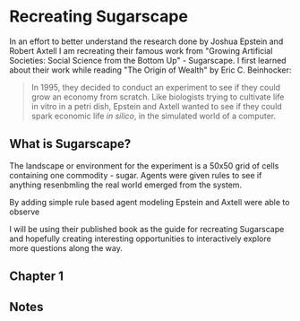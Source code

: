 # Recreating Sugarscape
In an effort to better understand the research done by Joshua Epstein and Robert Axtell I am recreating their famous work from "Growing Artificial Societies: Social Science from the Bottom Up" - Sugarscape. I first learned about their work while reading "The Origin of Wealth" by Eric C. Beinhocker:

> In 1995, they decided to conduct an experiment to see if they could grow an economy from scratch. Like biologists trying to cultivate life in vitro in a petri dish, Epstein and Axtell wanted to see if they could spark economic life _in silico_, in the simulated world of a computer.

## What is Sugarscape?
The landscape or environment for the experiment is a 50x50 grid of cells containing one commodity - sugar. Agents were given rules to see if anything resenbmling the real world emerged from the system. 

By adding simple rule based agent modeling Epstein and Axtell were able to observe 

I will be using their published book as the guide for recreating Sugarscape and hopefully creating interesting opportunities to interactively explore more questions along the way.

## Chapter 1

## Notes
